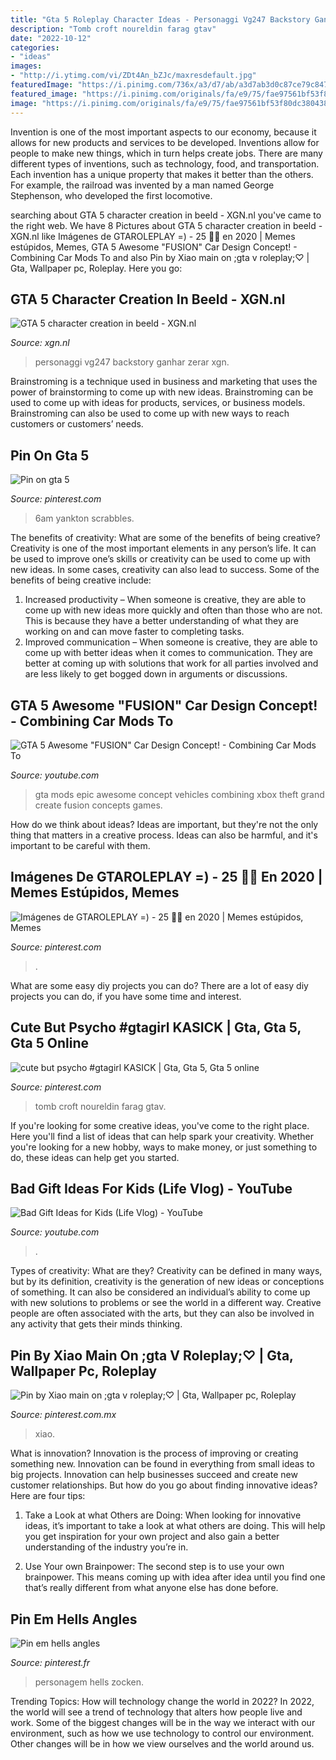 ```yaml
---
title: "Gta 5 Roleplay Character Ideas - Personaggi Vg247 Backstory Ganhar Zerar Xgn"
description: "Tomb croft noureldin farag gtav"
date: "2022-10-12"
categories:
- "ideas"
images:
- "http://i.ytimg.com/vi/ZDt4An_bZJc/maxresdefault.jpg"
featuredImage: "https://i.pinimg.com/736x/a3/d7/ab/a3d7ab3d0c87ce79c847b0494dfaa394.jpg"
featured_image: "https://i.pinimg.com/originals/fa/e9/75/fae97561bf53f80dc38043887784fedf.jpg"
image: "https://i.pinimg.com/originals/fa/e9/75/fae97561bf53f80dc38043887784fedf.jpg"
---
```



Invention is one of the most important aspects to our economy, because it allows for new products and services to be developed. Inventions allow for people to make new things, which in turn helps create jobs. There are many different types of inventions, such as technology, food, and transportation. Each invention has a unique property that makes it better than the others. For example, the railroad was invented by a man named George Stephenson, who developed the first locomotive.

	

		
searching about GTA 5 character creation in beeld - XGN.nl you've came to the right web. We have 8 Pictures about GTA 5 character creation in beeld - XGN.nl like Imágenes de GTAROLEPLAY =) - 25 🌃🌟 en 2020 | Memes estúpidos, Memes, GTA 5 Awesome &quot;FUSION&quot; Car Design Concept! - Combining Car Mods To and also Pin by Xiao main on ;gta v roleplay;♡ | Gta, Wallpaper pc, Roleplay. Here you go:
		
    
## GTA 5 Character Creation In Beeld - XGN.nl

<img loading=lazy src="https://cdn.xgn.nl/articles/970/g/gta-5-character-creation-in-beeld-62032.jpg" onerror="this.onerror=null;this.src='https://tse4.mm.bing.net/th?id=OIP.IzGSdcWorAibM2mHrB6uCgHaEI&amp;pid=15.1';" alt="GTA 5 character creation in beeld - XGN.nl">

_Source: xgn.nl_

>personaggi vg247 backstory ganhar zerar xgn. 

	

Brainstroming is a technique used in business and marketing that uses the power of brainstorming to come up with new ideas. Brainstroming can be used to come up with ideas for products, services, or business models. Brainstroming can also be used to come up with new ways to reach customers or customers’ needs.

    
## Pin On Gta 5

<img loading=lazy src="https://i.pinimg.com/736x/c0/eb/8e/c0eb8e13f2a53fc559a1ceb168de5826.jpg" onerror="this.onerror=null;this.src='https://tse3.mm.bing.net/th?id=OIP.XRut8_JnIYJ-sxYo5fWHXAHaDe&amp;pid=15.1';" alt="Pin on gta 5">

_Source: pinterest.com_

>6am yankton scrabbles. 

	

The benefits of creativity: What are some of the benefits of being creative?
Creativity is one of the most important elements in any person’s life. It can be used to improve one’s skills or creativity can be used to come up with new ideas. In some cases, creativity can also lead to success. Some of the benefits of being creative include: 
1. Increased productivity – When someone is creative, they are able to come up with new ideas more quickly and often than those who are not. This is because they have a better understanding of what they are working on and can move faster to completing tasks. 
2. Improved communication – When someone is creative, they are able to come up with better ideas when it comes to communication. They are better at coming up with solutions that work for all parties involved and are less likely to get bogged down in arguments or discussions. 

    
## GTA 5 Awesome &quot;FUSION&quot; Car Design Concept! - Combining Car Mods To

<img loading=lazy src="https://i.ytimg.com/vi/Mc895hTWLas/maxresdefault.jpg" onerror="this.onerror=null;this.src='https://tse2.mm.bing.net/th?id=OIP.Iwhzn4SDLvB3q4hW95J9GgHaEK&amp;pid=15.1';" alt="GTA 5 Awesome &quot;FUSION&quot; Car Design Concept! - Combining Car Mods To">

_Source: youtube.com_

>gta mods epic awesome concept vehicles combining xbox theft grand create fusion concepts games. 

	

How do we think about ideas?
Ideas are important, but they're not the only thing that matters in a creative process. Ideas can also be harmful, and it's important to be careful with them.

    
## Imágenes De GTAROLEPLAY =) - 25 🌃🌟 En 2020 | Memes Estúpidos, Memes

<img loading=lazy src="https://i.pinimg.com/736x/a3/d7/ab/a3d7ab3d0c87ce79c847b0494dfaa394.jpg" onerror="this.onerror=null;this.src='https://tse1.mm.bing.net/th?id=OIP.pT_Es7qvw3HV1jQoVGnY9gHaGi&amp;pid=15.1';" alt="Imágenes de GTAROLEPLAY =) - 25 🌃🌟 en 2020 | Memes estúpidos, Memes">

_Source: pinterest.com_

>. 

	

What are some easy diy projects you can do?
There are a lot of easy diy projects you can do, if you have some time and interest.

    
## Cute But Psycho #gtagirl KASICK | Gta, Gta 5, Gta 5 Online

<img loading=lazy src="https://i.pinimg.com/originals/fa/e9/75/fae97561bf53f80dc38043887784fedf.jpg" onerror="this.onerror=null;this.src='https://tse4.mm.bing.net/th?id=OIP.iOpUbfa63WYCBTRwTnoqCgHaEK&amp;pid=15.1';" alt="cute but psycho #gtagirl KASICK | Gta, Gta 5, Gta 5 online">

_Source: pinterest.com_

>tomb croft noureldin farag gtav. 

	

If you're looking for some creative ideas, you've come to the right place. Here you'll find a list of ideas that can help spark your creativity. Whether you're looking for a new hobby, ways to make money, or just something to do, these ideas can help get you started.

    
## Bad Gift Ideas For Kids (Life Vlog) - YouTube

<img loading=lazy src="http://i.ytimg.com/vi/ZDt4An_bZJc/maxresdefault.jpg" onerror="this.onerror=null;this.src='https://tse2.mm.bing.net/th?id=OIP.wzRKnecv_qrH5LJgXT-LGAHaEK&amp;pid=15.1';" alt="Bad Gift Ideas for Kids (Life Vlog) - YouTube">

_Source: youtube.com_

>. 

	

Types of creativity: What are they?
Creativity can be defined in many ways, but by its definition, creativity is the generation of new ideas or conceptions of something. It can also be considered an individual’s ability to come up with new solutions to problems or see the world in a different way. Creative people are often associated with the arts, but they can also be involved in any activity that gets their minds thinking.

    
## Pin By Xiao Main On ;gta V Roleplay;♡ | Gta, Wallpaper Pc, Roleplay

<img loading=lazy src="https://i.pinimg.com/736x/f9/52/98/f9529885059e218fc7565a4b61285100.jpg" onerror="this.onerror=null;this.src='https://tse2.mm.bing.net/th?id=OIP.DKvPjI7nzbjVITr4Mg6evAHaEK&amp;pid=15.1';" alt="Pin by Xiao main on ;gta v roleplay;♡ | Gta, Wallpaper pc, Roleplay">

_Source: pinterest.com.mx_

>xiao. 

	

What is innovation?
Innovation is the process of improving or creating something new. Innovation can be found in everything from small ideas to big projects. Innovation can help businesses succeed and create new customer relationships. But how do you go about finding innovative ideas? Here are four tips:
1. Take a Look at what Others are Doing: When looking for innovative ideas, it’s important to take a look at what others are doing. This will help you get inspiration for your own project and also gain a better understanding of the industry you’re in.

2. Use Your own Brainpower: The second step is to use your own brainpower. This means coming up with idea after idea until you find one that’s really different from what anyone else has done before.


    
## Pin Em Hells Angles

<img loading=lazy src="https://i.pinimg.com/736x/6a/23/7e/6a237e454a9ddb78fdd3d50ed9e43d76.jpg" onerror="this.onerror=null;this.src='https://tse2.mm.bing.net/th?id=OIP._JRoKcBB5AffFmlfl23_zQHaHa&amp;pid=15.1';" alt="Pin em hells angles">

_Source: pinterest.fr_

>personagem hells zocken. 

	

Trending Topics: How will technology change the world in 2022?
In 2022, the world will see a trend of technology that alters how people live and work. Some of the biggest changes will be in the way we interact with our environment, such as how we use technology to control our environment. Other changes will be in how we view ourselves and the world around us.

